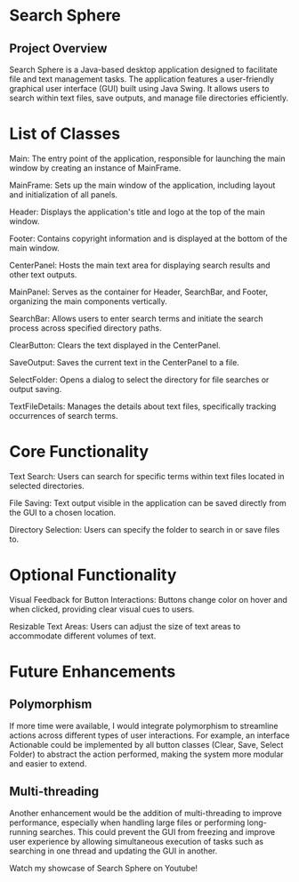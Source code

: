 # Search Sphere

## Project Overview

Search Sphere is a Java-based desktop application designed to facilitate file and text management tasks. The application features a user-friendly graphical user interface (GUI) built using Java Swing. It allows users to search within text files, save outputs, and manage file directories efficiently.

# List of Classes

Main: The entry point of the application, responsible for launching the main window by creating an instance of MainFrame.


MainFrame: Sets up the main window of the application, including layout and initialization of all panels.


Header: Displays the application's title and logo at the top of the main window.


Footer: Contains copyright information and is displayed at the bottom of the main window.


CenterPanel: Hosts the main text area for displaying search results and other text outputs.


MainPanel: Serves as the container for Header, SearchBar, and Footer, organizing the main components vertically.


SearchBar: Allows users to enter search terms and initiate the search process across specified directory paths.


ClearButton: Clears the text displayed in the CenterPanel.


SaveOutput: Saves the current text in the CenterPanel to a file.


SelectFolder: Opens a dialog to select the directory for file searches or output saving.


TextFileDetails: Manages the details about text files, specifically tracking occurrences of search terms.

# Core Functionality

Text Search: Users can search for specific terms within text files located in selected directories.

File Saving: Text output visible in the application can be saved directly from the GUI to a chosen location.

Directory Selection: Users can specify the folder to search in or save files to.


# Optional Functionality

Visual Feedback for Button Interactions: Buttons change color on hover and when clicked, providing clear visual cues to users.

Resizable Text Areas: Users can adjust the size of text areas to accommodate different volumes of text. 

# Future Enhancements

## Polymorphism

If more time were available, I would integrate polymorphism to streamline actions across different types of user interactions. For example, an interface Actionable could be implemented by all button classes (Clear, Save, Select Folder) to abstract the action performed, making the system more modular and easier to extend.

## Multi-threading

Another enhancement would be the addition of multi-threading to improve performance, especially when handling large files or performing long-running searches. This could prevent the GUI from freezing and improve user experience by allowing simultaneous execution of tasks such as searching in one thread and updating the GUI in another.


Watch my showcase of Search Sphere on Youtube!


